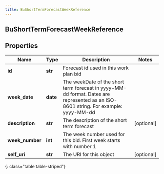 ```yaml
---
title: BuShortTermForecastWeekReference
---
```

## BuShortTermForecastWeekReference

## Properties

|Name | Type | Description | Notes|
|------------ | ------------- | ------------- | -------------|
| **id** | **str** | Forecast id used in this work plan bid | |
| **week_date** | **date** | The weekDate of the short term forecast in yyyy-MM-dd format. Dates are represented as an ISO-8601 string. For example: yyyy-MM-dd | |
| **description** | **str** | The description of the short term forecast | [optional] |
| **week_number** | **int** | The week number used for this bid. First week starts with number 1 | |
| **self_uri** | **str** | The URI for this object | [optional] |
{: class="table table-striped"}


